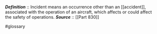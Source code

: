 ***Definition***    :: Incident means an occurrence other than an [[accident]], associated with the operation of an aircraft, which affects or could affect the safety of operations.
***Source***         :: [[Part 830]]

#glossary